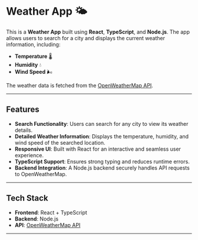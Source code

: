 # Weather App 🌤️

This is a **Weather App** built using **React**, **TypeScript**, and **Node.js**. The app allows users to search for a city and displays the current weather information, including:

- **Temperature** 🌡️  
- **Humidity** 💧  
- **Wind Speed** 🌬️  

The weather data is fetched from the [OpenWeatherMap API](https://openweathermap.org/api).

---

## Features  
- **Search Functionality**: Users can search for any city to view its weather details.  
- **Detailed Weather Information**: Displays the temperature, humidity, and wind speed of the searched location.  
- **Responsive UI**: Built with React for an interactive and seamless user experience.  
- **TypeScript Support**: Ensures strong typing and reduces runtime errors.  
- **Backend Integration**: A Node.js backend securely handles API requests to OpenWeatherMap.

---

## Tech Stack  
- **Frontend**: React + TypeScript  
- **Backend**: Node.js  
- **API**: [OpenWeatherMap API](https://openweathermap.org/api)  

---
